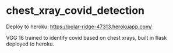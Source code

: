 # chest_xray_covid_detection

Deploy to heroku: https://polar-ridge-47313.herokuapp.com/

VGG 16 trained to identify covid based on chest xrays, built in flask deployed to heroku.
